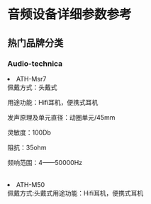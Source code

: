 <h1>音频设备详细参数参考</h1>

<h2>热门品牌分类</h2>

<h3>Audio-technica</h3>

<li>ATH-Msr7</li>

<table>
<tr1>佩戴方式：头戴式</tr1>

<tr1>用途功能：Hifi耳机，便携式耳机</tr1>

<tr1>发声原理及单元直径：动圈单元/45mm</tr1>

<tr1>灵敏度：100Db</tr1>

<tr1>阻抗：35ohm</tr1>

<tr>频响范围：4——50000Hz</tr>
</table>

<li>ATH-M50</li>

<table>
<tr1>佩戴方式:头戴式</tr1>
<tr1>用途功能：Hifi耳机，便携式耳机</tr1>
</table>
